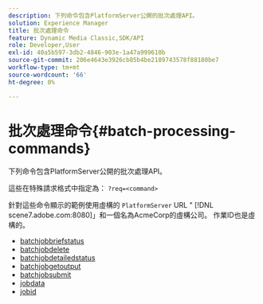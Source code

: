 ```yaml
---
description: 下列命令包含PlatformServer公開的批次處理API。
solution: Experience Manager
title: 批次處理命令
feature: Dynamic Media Classic,SDK/API
role: Developer,User
exl-id: 40a5b597-3db2-4846-903e-1a47a999610b
source-git-commit: 206e4643e3926cb85b4be2189743578f88180be7
workflow-type: tm+mt
source-wordcount: '66'
ht-degree: 0%

---
```


# 批次處理命令{#batch-processing-commands}

下列命令包含PlatformServer公開的批次處理API。

這些在特殊請求格式中指定為： `?req=<command>`

針對這些命令顯示的範例使用虛構的 `PlatformServer` URL &quot; [!DNL scene7.adobe.com:8080]」和一個名為AcmeCorp的虛構公司。 作業ID也是虛構的。

* [batchjobbriefstatus](r-batchjobbriefstatus.md)
* [batchjobdelete](r-batchjobdelete.md)
* [batchjobdetailedstatus](r-batchjobdetailedstatus.md)
* [batchjobgetoutput](r-batchjobgetoutput.md)
* [batchjobsubmit](r-batchjobsubmit.md)
* [jobdata](r-jobdata.md)
* [jobid](r-jobid.md)
